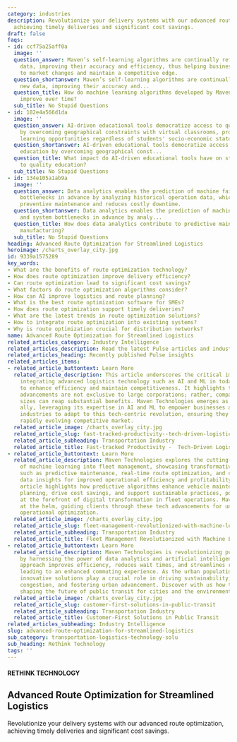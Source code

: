 ```yaml
---
category: industries
description: Revolutionize your delivery systems with our advanced route optimization,
  achieving timely deliveries and significant cost savings.
draft: false
faqs:
- id: ccf75a25aff0a
  image: ''
  question_answer: Maven’s self-learning algorithms are continually refined with new
    data, improving their accuracy and efficiency, thus helping businesses to adapt
    to market changes and maintain a competitive edge.
  question_shortanswer: Maven’s self-learning algorithms are continually refined with
    new data, improving their accuracy and...
  question_title: How do machine learning algorithms developed by Maven Technologies
    improve over time?
  sub_title: No Stupid Questions
- id: 182e4a566d1da
  image: ''
  question_answer: AI-driven educational tools democratize access to quality education
    by overcoming geographical constraints with virtual classrooms, providing equal
    learning opportunities regardless of students' socio-economic status.
  question_shortanswer: AI-driven educational tools democratize access to quality
    education by overcoming geographical const...
  question_title: What impact do AI-driven educational tools have on students' accessibility
    to quality education?
  sub_title: No Stupid Questions
- id: 134e105a1ab9a
  image: ''
  question_answer: Data analytics enables the prediction of machine failures and system
    bottlenecks in advance by analyzing historical operation data, which allows for
    preventive maintenance and reduces costly downtime.
  question_shortanswer: Data analytics enables the prediction of machine failures
    and system bottlenecks in advance by analy...
  question_title: How does data analytics contribute to predictive maintenance in
    manufacturing?
  sub_title: No Stupid Questions
heading: Advanced Route Optimization for Streamlined Logistics
heroimage: /charts_overlay_city.jpg
id: 9339a1575289
key_words:
- What are the benefits of route optimization technology?
- How does route optimization improve delivery efficiency?
- Can route optimization lead to significant cost savings?
- What factors do route optimization algorithms consider?
- How can AI improve logistics and route planning?
- What is the best route optimization software for SMEs?
- How does route optimization support timely deliveries?
- What are the latest trends in route optimization solutions?
- How to integrate route optimization into existing systems?
- Why is route optimization crucial for distribution networks?
name: Advanced Route Optimization for Streamlined Logistics
related_articles_category: Industry Intelligence
related_articles_description: Read the latest Pulse articles and industry insights.
related_articles_heading: Recently published Pulse insights
related_articles_items:
- related_article_buttontext: Learn More
  related_article_description: This article underscores the critical importance of
    integrating advanced logistics technology such as AI and ML in today's businesses
    to enhance efficiency and maintain competitiveness. It highlights that these technological
    advancements are not exclusive to large corporations; rather, companies of all
    sizes can reap substantial benefits. Maven Technologies emerges as the strategic
    ally, leveraging its expertise in AI and ML to empower businesses across various
    industries to adapt to this tech-centric revolution, ensuring they thrive in the
    rapidly evolving competitive market.
  related_article_image: /charts_overlay_city.jpg
  related_article_slug: fast-tracked-productivity--tech-driven-logistics-transformation
  related_article_subheading: Transportation Industry
  related_article_title: Fast-tracked Productivity -  Tech-Driven Logistics Transformation
- related_article_buttontext: Learn More
  related_article_description: Maven Technologies explores the cutting-edge integration
    of machine learning into fleet management, showcasing transformative benefits
    such as predictive maintenance, real-time route optimization, and comprehensive
    data insights for improved operational efficiency and profitability. This in-depth
    article highlights how predictive algorithms enhance vehicle maintenance and route
    planning, drive cost savings, and support sustainable practices, positioning businesses
    at the forefront of digital transformation in fleet operations. Maven remains
    at the helm, guiding clients through these tech advancements for unparalleled
    operational optimization.
  related_article_image: /charts_overlay_city.jpg
  related_article_slug: fleet-management-revolutionized-with-machine-learning
  related_article_subheading: Transportation Industry
  related_article_title: Fleet Management Revolutionized with Machine Learning
- related_article_buttontext: Learn More
  related_article_description: Maven Technologies is revolutionizing public transportation
    by harnessing the power of data analytics and artificial intelligence. Our forward-thinking
    approach improves efficiency, reduces wait times, and streamlines route planning,
    leading to an enhanced commuting experience. As the urban population grows, Maven's
    innovative solutions play a crucial role in driving sustainability, easing traffic
    congestion, and fostering urban advancement. Discover with us how technology is
    shaping the future of public transit for cities and the environment.
  related_article_image: /charts_overlay_city.jpg
  related_article_slug: customer-first-solutions-in-public-transit
  related_article_subheading: Transportation Industry
  related_article_title: Customer-First Solutions in Public Transit
related_articles_subheading: Industry Intelligence
slug: advanced-route-optimization-for-streamlined-logistics
sub_category: transportation-logistics-technology-solu
sub_heading: Rethink Technology
tags: ''
---
```


#### RETHINK TECHNOLOGY
## Advanced Route Optimization for Streamlined Logistics
Revolutionize your delivery systems with our advanced route optimization, achieving timely deliveries and significant cost savings.